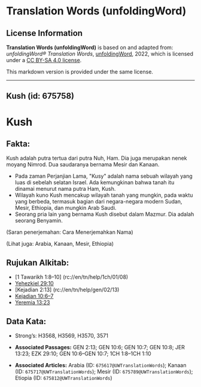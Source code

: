 # Translation Words (unfoldingWord)

## License Information

**Translation Words (unfoldingWord)** is based on and adapted from: _unfoldingWord® Translation Words_, [unfoldingWord](https://unfoldingword.org/utw), 2022, which is licensed under a [CC BY-SA 4.0 license](https://creativecommons.org/licenses/by-sa/4.0/legalcode.en).

This markdown version is provided under the same license.



--------------------------------

## Kush (id: 675758)

Kush
====

Fakta:
------

Kush adalah putra tertua dari putra Nuh, Ham. Dia juga merupakan nenek moyang Nimrod. Dua saudaranya bernama Mesir dan Kanaan.

* Pada zaman Perjanjian Lama, "Kusy" adalah nama sebuah wilayah yang luas di sebelah selatan Israel. Ada kemungkinan bahwa tanah itu dinamai menurut nama putra Ham, Kush.
* Wilayah kuno Kush mencakup wilayah tanah yang mungkin, pada waktu yang berbeda, termasuk bagian dari negara\-negara modern Sudan, Mesir, Ethiopia, dan mungkin Arab Saudi.
* Seorang pria lain yang bernama Kush disebut dalam Mazmur. Dia adalah seorang Benyamin.

(Saran penerjemahan: Cara Menerjemahkan Nama)

(Lihat juga: Arabia, Kanaan, Mesir, Ethiopia)

Rujukan Alkitab:
----------------

* \[1 Tawarikh 1:8–10] (rc://en/tn/help/1ch/01/08\)
* [Yehezkiel 29:10](https://ref.ly/Ezek29:10)
* \[Kejadian 2:13] (rc://en/tn/help/gen/02/13\)
* [Kejadian 10:6–7](https://ref.ly/Gen10:6-Gen10:7)
* [Yeremia 13:23](https://ref.ly/Jer13:23)

Data Kata:
----------

* Strong’s: H3568, H3569, H3570, 3571

* **Associated Passages:** GEN 2:13; GEN 10:6; GEN 10:7; GEN 10:8; JER 13:23; EZK 29:10; GEN 10:6–GEN 10:7; 1CH 1:8–1CH 1:10
* **Associated Articles:** Arabia (ID: `675617@UWTranslationWords`); Kanaan (ID: `675717@UWTranslationWords`); Mesir (ID: `675789@UWTranslationWords`); Etiopia (ID: `675812@UWTranslationWords`)

